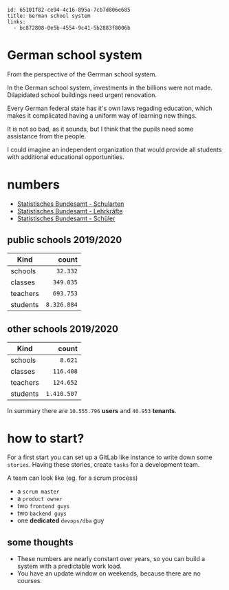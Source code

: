 ```
id: 65101f82-ce94-4c16-895a-7cb7d806e685
title: German school system
links:
  - bc872808-0e5b-4554-9c41-5b2883f8006b
```
# German school system

From the perspective of the Gerrman school system.

In the German school system, investments in the billions were not made.
Dilapidated school buildings need urgent renovation.

Every German federal state has it's own laws regading education, 
which makes it complicated having a uniform way of learning new things.

It is not so bad, as it sounds, but I think that the pupils need some 
assistance from the people.

I could imagine an independent organization that would provide all 
students with additional educational opportunities.

# numbers

* [Statistisches Bundesamt - Schularten][1]
* [Statistisches Bundesamt - Lehrkräfte][2]
* [Statistisches Bundesamt - Schüler][3]

## public schools 2019/2020

| Kind           | count        |
| -------------- | -----------: |
| schools        | `32.332`     |
| classes        | `349.035`    |
| teachers       | `693.753`    |
| students       | `8.326.884`  |

## other schools 2019/2020

| Kind           | count        |
| -------------- | -----------: |
| schools        | `8.621`      |
| classes        | `116.408`    |
| teachers       | `124.652`    |
| students       | `1.410.507`  |

In summary there are `10.555.796` **users** and `40.953` **tenants**.

# how to start?

For a first start you can set up a GitLab like instance to write down some `stories`.
Having these stories, create `tasks` for a development team.

A team can look like (eg. for a scrum process)

* a `scrum master`
* a `product owner`
* two `frontend guys`
* two `backend guys`
* one **dedicated** `devops/dba` guy

## some thoughts

* These numbers are nearly constant over years, so you can build a system with a predictable work load.
* You have an update window on weekends, because there are no courses.

[1]: https://www.destatis.de/DE/Themen/Gesellschaft-Umwelt/Bildung-Forschung-Kultur/Schulen/Tabellen/allgemeinbildende-beruflicheschulen-schularten.html
[2]: https://www.destatis.de/DE/Themen/Gesellschaft-Umwelt/Bildung-Forschung-Kultur/Schulen/Tabellen/allgemeinbildende-beruflicheschulen-lehrkraefte.html
[3]: https://www.destatis.de/DE/Themen/Gesellschaft-Umwelt/Bildung-Forschung-Kultur/Schulen/Tabellen/allgemeinbildende-beruflicheschulen-schularten-schueler.html

